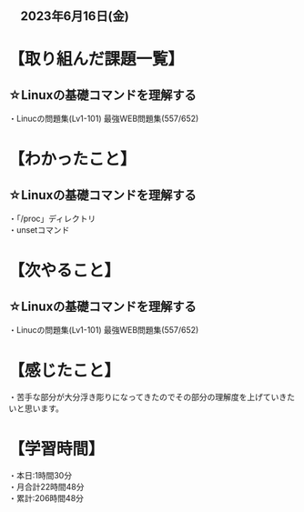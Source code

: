 ## 　2023年6月16日(金)
# 【取り組んだ課題一覧】
## ☆Linuxの基礎コマンドを理解する
・Linucの問題集(Lv1-101) 最強WEB問題集(557/652)<br>
# 【わかったこと】
## ☆Linuxの基礎コマンドを理解する
・「/proc」ディレクトリ<br>
・unsetコマンド<br>
# 【次やること】
## ☆Linuxの基礎コマンドを理解する
・Linucの問題集(Lv1-101) 最強WEB問題集(557/652)
# 【感じたこと】
・苦手な部分が大分浮き彫りになってきたのでその部分の理解度を上げていきたいと思います。
# 【学習時間】
・本日:1時間30分<br>
・月合計22時間48分<br>
・累計:206時間48分
